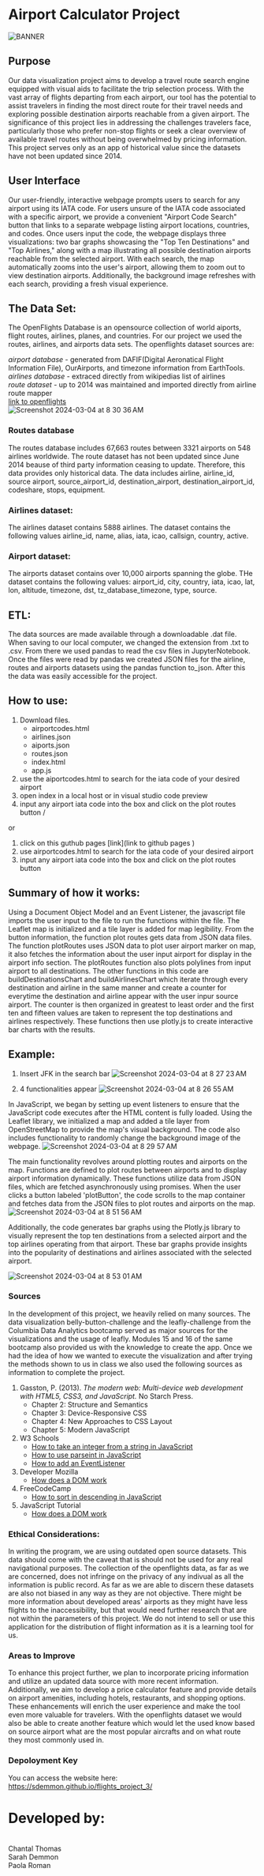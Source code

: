# Airport Calculator Project 
![BANNER](https://media.istockphoto.com/id/599784202/vector/flags-banner.jpg?s=612x612&w=0&k=20&c=yfCUL6WSFkJD2VRyyscrNnbBL_6iLwF21K6me4BD264=)

## Purpose
Our data visualization project aims to develop a travel route search engine equipped with visual aids to facilitate the trip selection process. With the vast array of flights departing from each airport, our tool has the potential to assist travelers in finding the most direct route for their travel needs and exploring possible destination airports reachable from a given airport. The significance of this project lies in addressing the challenges travelers face, particularly those who prefer non-stop flights or seek a clear overview of available travel routes without being overwhelmed by pricing information. This project serves only as an app of historical value since the datasets have not been updated since 2014. 

## User Interface
Our user-friendly, interactive webpage prompts users to search for any airport using its IATA code. For users unsure of the IATA code associated with a specific airport, we provide a convenient "Airport Code Search" button that links to a separate webpage listing airport locations, countries, and codes. Once users input the code, the webpage displays three visualizations: two bar graphs showcasing the "Top Ten Destinations" and "Top Airlines," along with a map illustrating all possible destination airports reachable from the selected airport. With each search, the map automatically zooms into the user's airport, allowing them to zoom out to view destination airports. Additionally, the background image refreshes with each search, providing a fresh visual experience.

## The Data Set:
The OpenFlights Database is an opensource collection of world aiports, flight routes, airlines, planes, and countries. For our project we used the routes, airlines, and airports data sets. The openflights dataset sources are:

*airport database* - generated from DAFIF(Digital Aeronatical Flight Information File), OurAirports, and timezone information from EarthTools. \
*airlines database* - extraced directly from wikipedias list of airlines \
*route dataset* - up to 2014 was maintained and imported directly from airline route mapper 
\
[link to openflights](https://openflights.org/data.php)\
![Screenshot 2024-03-04 at 8 30 36 AM](https://github.com/sdemmon/flights_project_3/assets/141437641/94057d46-3ec4-46ab-b05a-7671c7ea3b47)

### Routes database 

The routes database includes 67,663 routes between 3321 airports on 548 airlines worldwide. The route dataset has not been updated since June 2014 beause of third party information ceasing to update. Therefore, this data provides only historical data. The data includes airline, airline_id, source airport, source_airport_id, destination_airport, destination_airport_id, codeshare, stops, equipment. 

### Airlines dataset:

The airlines dataset contains 5888 airlines. The dataset contains the following values airline_id, name, alias, iata, icao, callsign, country, active. 

### Airport dataset: 

The airports dataset contains over 10,000 airports spanning the globe. THe dataset contains the following values: airport_id, city, country, iata, icao, lat, lon, altitude, timezone, dst, tz_database_timezone, type, source. 

## ETL: 

The data sources are made available through a downloadable .dat file. When saving to our local computer, we changed the extension from .txt to .csv. From there we used pandas to read the csv files in JupyterNotebook. Once the files were read by pandas we created JSON files for the airline, routes and airports datasets using the pandas function to_json. After this the data was easily accessible for the project. 

## How to use: 

1. Download files. 
    - airportcodes.html
    - airlines.json
    - aiports.json
    - routes.json
    - index.html 
    - app.js
2. use the aiportcodes.html to search for the iata code of your desired airport
3. open index in a local host or in visual studio code preview
4. input any airport iata code into the box and click on the plot routes button /

or 

1. click on this guthub pages [link](link to github pages )
2. use airportcodes.html to search for the iata code of your desired airport 
3. input any airport iata code into the box and click on the plot routes button


## Summary of how it works: 

Using a Document Object Model and an Event Listener, the javascript file imports the user input to the file to run the functions within the file. The Leaflet map is initialized and a tile layer is added for map legibility. From the button information, the function plot routes gets data from JSON  data files. The function plotRoutes uses JSON data to plot user airport marker on map, it also fetches the information about the user input airport for display in the airport info section. The plotRoutes function also plots polylines from input airport to all destinations. The other functions in this code are buildDestinationsChart and buildAirlinesChart which iterate through every destination and airline in the same manner and create a counter for everytime the destination and airline appear with the user inpur source airport. The counter is then organized in greatest to least order and the first ten and fifteen values are taken to represent the top destinations and airlines respectively. These functions then use plotly.js to create interactive bar charts with the results. 


## Example: 

1. Insert JFK in the search bar
![Screenshot 2024-03-04 at 8 27 23 AM](https://github.com/sdemmon/flights_project_3/assets/141437641/5f0ed28f-ff38-4850-8378-2f6e2f0d4f42)

2. 4 functionalities appear 
![Screenshot 2024-03-04 at 8 26 55 AM](https://github.com/sdemmon/flights_project_3/assets/141437641/bb0a3535-1ace-4d4a-95ae-f0c518291eab)


In JavaScript, we began by setting up event listeners to ensure that the JavaScript code executes after the HTML content is fully loaded. Using the Leaflet library, we initialized a map and added a tile layer from OpenStreetMap to provide the map's visual background. The code also includes functionality to randomly change the background image of the webpage.
![Screenshot 2024-03-04 at 8 29 57 AM](https://github.com/sdemmon/flights_project_3/assets/141437641/f5a55130-b9e0-46ed-a50f-a4bd1ad3b5d2)

The main functionality revolves around plotting routes and airports on the map. Functions are defined to plot routes between airports and to display airport information dynamically. These functions utilize data from JSON files, which are fetched asynchronously using promises. When the user clicks a button labeled 'plotButton', the code scrolls to the map container and fetches data from the JSON files to plot routes and airports on the map.
![Screenshot 2024-03-04 at 8 51 56 AM](https://github.com/sdemmon/flights_project_3/assets/141437641/72c4547a-c0ac-430d-997b-d05f48c96a8f)


Additionally, the code generates bar graphs using the Plotly.js library to visually represent the top ten destinations from a selected airport and the top airlines operating from that airport. These bar graphs provide insights into the popularity of destinations and airlines associated with the selected airport.

![Screenshot 2024-03-04 at 8 53 01 AM](https://github.com/sdemmon/flights_project_3/assets/141437641/934bb368-29b6-47ab-ad0f-e671936ecdc5)

### Sources

In the development of this project, we heavily relied on many sources. 
The data visualization belly-button-challenge and the leafly-challenge from the Columbia Data Analytics bootcamp served as major sources for the visualizations and the usage of leafly. Modules 15 and 16 of the same bootcamp also provided us with the knowledge to create the app. Once we had the idea of how we wanted to execute the visualization and after trying the methods shown to us in class we also used the following sources as information to complete the project. 
1. Gasston, P. (2013). *The modern web: Multi-device web development with HTML5, CSS3, and JavaScript.* No Starch Press. 
    - Chapter 2: Structure and Semantics 
    - Chapter 3: Device-Responsive CSS
    - Chapter 4: New Approaches to CSS Layout
    - Chapter 5: Modern JavaScript
2. W3 Schools 
    - [How to take an integer from a string in JavaScript](https://www.w3schools.com/jsref/jsref_parseint.asp)
    - [How to use parseint in JavaScript](https://www.w3schools.com/jsref/tryit.asp?filename=tryjsref_parseint)
    - [How to add an EventListener](https://www.w3schools.com/jsref/met_element_addeventlistener.asp)
3. Developer Mozilla 
    - [How does a DOM work](https://developer.mozilla.org/en-US/docs/Web/API/Document_Object_Model)
4. FreeCodeCamp 
    - [How to sort in descending in JavaScript](https://forum.freecodecamp.org/t/arr-sort-a-b-a-b-explanation/167677)
5. JavaScript Tutorial 
    - [How does a DOM work](https://www.javascripttutorial.net/javascript-dom/javascript-domcontentloaded/)
 
 ### Ethical Considerations: 

 In writing the program, we are using outdated open source datasets. This data should come with the caveat that is should not be used for any real navigational purposes. The collection of the openflights data, as far as we are concerned, does not infringe on the privacy of any indivual as all the information is public record. As far as we are able to discern these datasets are also not biased in any way as they are not objective. There might be more information about developed areas' airports as they might have less flights to the inaccessibility, but that would need further research that are not within the parameters of this project. We do not intend to sell or use this application for the distribution of flight information as it is a learning tool for us. 



### Areas to Improve
To enhance this project further, we plan to incorporate pricing information and utilize an updated data source with more recent information. Additionally, we aim to develop a price calculator feature and provide details on airport amenities, including hotels, restaurants, and shopping options. These enhancements will enrich the user experience and make the tool even more valuable for travelers. With the openflights dataset we would also be able to create another feature which would let the used know based on source airport what are the most popular aircrafts and on what route they most commonly used in. 

### Depoloyment Key 
You can access the website here: https://sdemmon.github.io/flights_project_3/

# Developed by: 
\
Chantal Thomas \
Sarah Demmon \
Paola Roman
